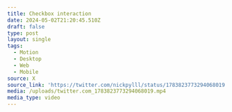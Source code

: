 ```yaml
---
title: Checkbox interaction
date: 2024-05-02T21:20:45.510Z
draft: false
type: post
layout: single
tags:
  - Motion
  - Desktop
  - Web
  - Mobile
source: X
source_link: 'https://twitter.com/nickpylll/status/1783823773294068019'
media: /uploads/twitter.com_1783823773294068019.mp4
media_type: video
---
```



